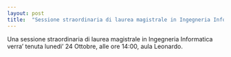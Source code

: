 ```yaml
---
layout: post
title:  "Sessione straordinaria di laurea magistrale in Ingegneria Informatica"
---
```


Una sessione straordinaria di laurea magistrale in Ingegneria Informatica verra’ tenuta lunedi’ 24 Ottobre, alle ore 14:00, aula Leonardo.
